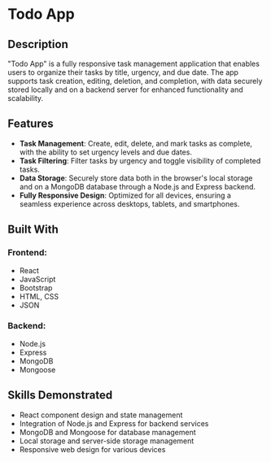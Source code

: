 # Todo App

## Description

"Todo App" is a fully responsive task management application that enables users to organize their tasks by title, urgency, and due date. The app supports task creation, editing, deletion, and completion, with data securely stored locally and on a backend server for enhanced functionality and scalability.

## Features

- **Task Management**: Create, edit, delete, and mark tasks as complete, with the ability to set urgency levels and due dates.
- **Task Filtering**: Filter tasks by urgency and toggle visibility of completed tasks.
- **Data Storage**: Securely store data both in the browser's local storage and on a MongoDB database through a Node.js and Express backend.
- **Fully Responsive Design**: Optimized for all devices, ensuring a seamless experience across desktops, tablets, and smartphones.

## Built With

### Frontend:

- React
- JavaScript
- Bootstrap
- HTML, CSS
- JSON

### Backend:

- Node.js
- Express
- MongoDB
- Mongoose

## Skills Demonstrated

- React component design and state management
- Integration of Node.js and Express for backend services
- MongoDB and Mongoose for database management
- Local storage and server-side storage management
- Responsive web design for various devices
